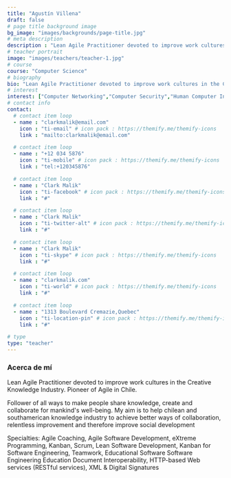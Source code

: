```yaml
---
title: "Agustín Villena"
draft: false
# page title background image
bg_image: "images/backgrounds/page-title.jpg"
# meta description
description : "Lean Agile Practitioner devoted to improve work cultures in the Creative Knowledge Industry. Pioneer of Agile in Chile."
# teacher portrait
image: "images/teachers/teacher-1.jpg"
# course
course: "Computer Science"
# biography
bio: "Lean Agile Practitioner devoted to improve work cultures in the Creative Knowledge Industry. Pioneer of Agile in Chile."
# interest
interest: ["Computer Networking","Computer Security","Human Computer Interfacing"]
# contact info
contact:
  # contact item loop
  - name : "clarkmalik@email.com"
    icon : "ti-email" # icon pack : https://themify.me/themify-icons
    link : "mailto:clarkmalik@email.com"

  # contact item loop
  - name : "+12 034 5876"
    icon : "ti-mobile" # icon pack : https://themify.me/themify-icons
    link : "tel:+120345876"

  # contact item loop
  - name : "Clark Malik"
    icon : "ti-facebook" # icon pack : https://themify.me/themify-icons
    link : "#"

  # contact item loop
  - name : "Clark Malik"
    icon : "ti-twitter-alt" # icon pack : https://themify.me/themify-icons
    link : "#"

  # contact item loop
  - name : "Clark Malik"
    icon : "ti-skype" # icon pack : https://themify.me/themify-icons
    link : "#"

  # contact item loop
  - name : "clarkmalik.com"
    icon : "ti-world" # icon pack : https://themify.me/themify-icons
    link : "#"

  # contact item loop
  - name : "1313 Boulevard Cremazie,Quebec"
    icon : "ti-location-pin" # icon pack : https://themify.me/themify-icons
    link : "#"

# type
type: "teacher"
---
```


### Acerca de mí

Lean Agile Practitioner devoted to improve work cultures in the Creative Knowledge Industry. Pioneer of Agile in Chile.

Follower of all ways to make people share knowledge, create and collaborate for mankind's well-being.
My aim is to help chilean and southamerican knowledge industry to achieve better ways of collaboration, relentless improvement and therefore improve social development

Specialties: Agile Coaching,
Agile Software Development, 
eXtreme Programming, 
Kanban,
Scrum,
Lean Software Development,
Kanban for Software Engineering,
Teamwork, 
Educational Software
Software Engineering Education
Document Interoperability, 
HTTP-based Web services (RESTful services), 
XML & Digital Signatures 